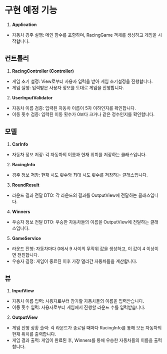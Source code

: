 # 구현 예정 기능

1. **Application**

- 자동차 경주 실행: 메인 함수를 포함하며, RacingGame 객체를 생성하고 게임을 시작합니다.

## 컨트롤러

1. **RacingController (Controller)**

- 게임 초기 설정: View로부터 사용자 입력을 받아 게임 초기설정을 진행합니다.
- 게임 실행: 입력받은 사용자 정보를 토대로 게임을 진행합니다.

2. **UserInputValidator**

- 자동차 이름 검증: 입력된 자동차 이름이 5자 이하인지를 확인합니다.
- 이동 횟수 검증: 입력된 이동 횟수가 0보다 크거나 같은 정수인지를 확인합니다.

## 모델

1. **CarInfo**

- 자동차 정보 저장: 각 자동차의 이름과 현재 위치를 저장하는 클래스입니다.

2. **RacingInfo**

- 경주 정보 저장: 현재 시도 횟수와 최대 시도 횟수를 저장하는 클래스입니다.

3. **RoundResult**

- 라운드 결과 전달 DTO: 각 라운드의 결과를 OutputView에 전달하는 클래스입니다.

4. **Winners**

- 우승자 정보 전달 DTO: 우승한 자동차들의 이름을 OutputView에 전달하는 클래스입니다.

5. **GameService**

- 라운드 진행: 자동차마다 0에서 9 사이의 무작위 값을 생성하고, 이 값이 4 이상이면 전진합니다.
- 우승자 결정: 게임이 종료된 이후 가장 멀리간 자동차들을 계산합니다.

## 뷰

1. **InputView**

- 자동차 이름 입력: 사용자로부터 참가할 자동차들의 이름을 입력받습니다.
- 이동 횟수 입력: 사용자로부터 게임에서 진행할 라운드 수를 입력받습니다.

2. **OutputView**

- 게임 진행 상황 출력: 각 라운드가 종료될 때마다 RacingInfo를 통해 모든 자동차의 현재 위치를 출력합니다.
- 게임 결과 출력: 게임이 완료된 후, Winners를 통해 우승한 자동차들의 이름을 출력합니다.